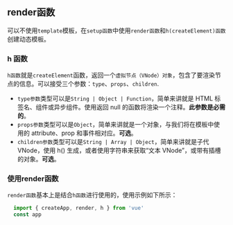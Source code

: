 ## render函数

可以不使用`template`模板，在`setup函数`中使用`render函数`和`h(createElement)函数`创建动态模板。

### h 函数

`h函数`就是`createElement`函数，返回一个`虚拟节点（VNode）对象`，包含了要渲染节点的信息。可以接受三个参数：`type`、`props`、`children`.

- `type参数`类型可以是`String | Object | Function`，简单来讲就是 HTML 标签名、组件或异步组件。使用返回 null 的函数将渲染一个注释。**此参数是必需的**。
- `props参数`类型可以是`Object`，简单来讲就是一个对象，与我们将在模板中使用的 attribute、prop 和事件相对应。**可选**。
- `children参数`类型可以是`String | Array | Object`，简单来讲就是子代 VNode，使用 h() 生成，或者使用字符串来获取“文本 VNode”，或带有插槽的对象。**可选**。

### 使用render函数

`render函数`基本上是结合`h函数`进行使用的，使用示例如下所示：

```js
  import { createApp, render, h } from 'vue'
  const app 
```